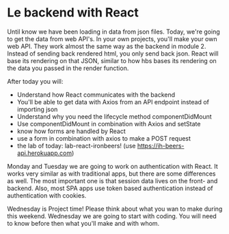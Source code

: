 # Le backend with React

Until know we have been loading in data from json files. Today, we're going to get the data from web API's. In your own projects, you'll make your own web API. They work almost the same way as the backend in module 2. Instead of sending back rendered html, you only send back json. React will base its rendering on that JSON, similar to how hbs bases its rendering on the data you passed in the render function.

After today you will:

* Understand how React communicates with the backend
* You'll be able to get data with Axios from an API endpoint instead of importing json
* Understand why you need the lifecycle method componentDidMount
* Use componentDidMount in combination with Axios and setState
* know how forms are handled by React
* use a form in combination with axios to make a POST request
* the lab of today: lab-react-ironbeers! (use https://ih-beers-api.herokuapp.com) 

Monday and Tuesday we are going to work on authentication with React. It works very similar as with traditional apps, but there are some differences as well. The most important one is that session data lives on the front- and backend. Also, most SPA apps use token based authentication instead of authentication with cookies.

Wednesday is Project time! Please think about what you wan to make during this weekend. Wednesday we are going to start with coding. You will need to know before then what you'll make and with whom.
